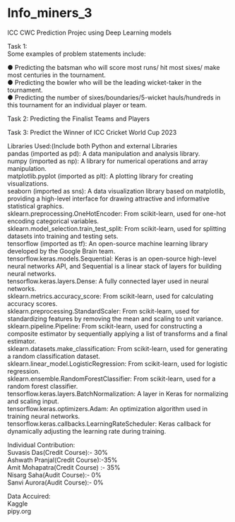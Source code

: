 # Info_miners_3

ICC CWC Prediction Projec using Deep Learning models

Task 1:\
Some examples of problem statements include:

● Predicting the batsman who will score most runs/ hit most sixes/ make most centuries in
the tournament.\
● Predicting the bowler who will be the leading wicket-taker in the tournament.\
● Predicting the number of sixes/boundaries/5-wicket hauls/hundreds in this tournament for
an individual player or team.

Task 2: Predicting the Finalist Teams and Players

Task 3: Predict the Winner of ICC Cricket World Cup 2023

Libraries Used:(Include both Python and external Libraries\
pandas (imported as pd): A data manipulation and analysis library.\
numpy (imported as np): A library for numerical operations and array manipulation.\
matplotlib.pyplot (imported as plt): A plotting library for creating visualizations.\
seaborn (imported as sns): A data visualization library based on matplotlib, providing a high-level interface for drawing attractive and informative statistical graphics.\
sklearn.preprocessing.OneHotEncoder: From scikit-learn, used for one-hot encoding categorical variables.\
sklearn.model_selection.train_test_split: From scikit-learn, used for splitting datasets into training and testing sets.\
tensorflow (imported as tf): An open-source machine learning library developed by the Google Brain team.\
tensorflow.keras.models.Sequential: Keras is an open-source high-level neural networks API, and Sequential is a linear stack of layers for building neural networks.\
tensorflow.keras.layers.Dense: A fully connected layer used in neural networks.\
sklearn.metrics.accuracy_score: From scikit-learn, used for calculating accuracy scores.\
sklearn.preprocessing.StandardScaler: From scikit-learn, used for standardizing features by removing the mean and scaling to unit variance.\
sklearn.pipeline.Pipeline: From scikit-learn, used for constructing a composite estimator by sequentially applying a list of transforms and a final estimator.\
sklearn.datasets.make_classification: From scikit-learn, used for generating a random classification dataset.\
sklearn.linear_model.LogisticRegression: From scikit-learn, used for logistic regression.\
sklearn.ensemble.RandomForestClassifier: From scikit-learn, used for a random forest classifier.\
tensorflow.keras.layers.BatchNormalization: A layer in Keras for normalizing and scaling input.\
tensorflow.keras.optimizers.Adam: An optimization algorithm used in training neural networks.\
tensorflow.keras.callbacks.LearningRateScheduler: Keras callback for dynamically adjusting the learning rate during training.

Individual Contribution:\
Suvasis Das(Credit Course):- 30%\
Ashwath Pranjal(Credit Course):-35%\
Amit Mohapatra(Credit Course) :- 35%\
Nisarg Saha(Audit Course):- 0%\
Sanvi Aurora(Audit Course):- 0%

Data Accuired:\
Kaggle\
pipy.org
